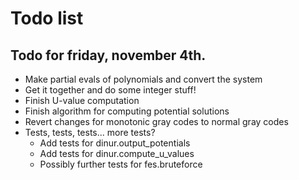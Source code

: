 # Todo list

## Todo for friday, november 4th.
- Make partial evals of polynomials and convert the system
- Get it together and do some integer stuff!
- Finish U-value computation
- Finish algorithm for computing potential solutions
- Revert changes for monotonic gray codes to normal gray codes
- Tests, tests, tests... more tests?
  - Add tests for dinur.output_potentials
  - Add tests for dinur.compute_u_values
  - Possibly further tests for fes.bruteforce
